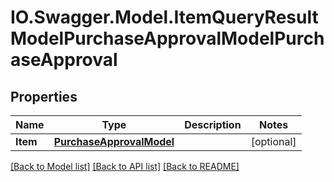 # IO.Swagger.Model.ItemQueryResultModelPurchaseApprovalModelPurchaseApproval
## Properties

Name | Type | Description | Notes
------------ | ------------- | ------------- | -------------
**Item** | [**PurchaseApprovalModel**](PurchaseApprovalModel.md) |  | [optional] 

[[Back to Model list]](../README.md#documentation-for-models) [[Back to API list]](../README.md#documentation-for-api-endpoints) [[Back to README]](../README.md)

